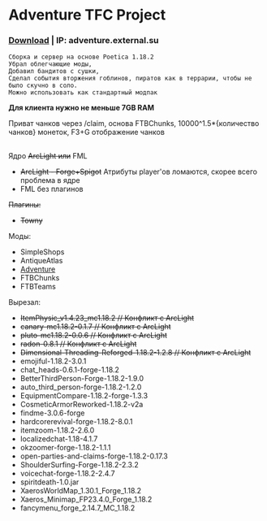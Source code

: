 # Adventure TFC Project
### [Download](https://github.com/ExtevaXT/Adventure-TFC/releases/latest/download/Adventure.TFC.zip) | IP: adventure.external.su

```
Сборка и сервер на основе Poetica 1.18.2
Убрал облегчающие моды,
Добавил бандитов с сушки,
Сделал события вторжения гоблинов, пиратов как в террарии, чтобы не было скучно в соло.
Можно использовать как стандартный модпак
```
**Для клиента нужно не меньше 7GB RAM**

Приват чанков через /claim, основа FTBChunks, 10000^1.5*{количество чанков} монеток, F3+G отображение чанков
## 
Ядро ~~ArcLight или~~ FML
- ~~ArcLight - Forge+Spigot~~ Атрибуты player'ов ломаются, скорее всего проблема в ядре
- FML без плагинов

~~Плагины:~~
- ~~Towny~~

Моды:
- SimpleShops
- AntiqueAtlas
- [Adventure](https://github.com/ExtevaXT/Adventure)
- FTBChunks
- FTBTeams

Вырезал:
- ~~ItemPhysic_v1.4.23_mc1.18.2 // Конфликт с ArcLight~~
- ~~canary-mc1.18.2-0.1.7 // Конфликт с ArcLight~~
- ~~pluto-mc1.18.2-0.0.6 // Конфликт с ArcLight~~
- ~~radon-0.8.1 // Конфликт с ArcLight~~
- ~~Dimensional-Threading-Reforged-1.18.2-1.2.8 // Конфликт с ArcLight~~
- emojiful-1.18.2-3.0.1
- chat_heads-0.6.1-forge-1.18.2
- BetterThirdPerson-Forge-1.18.2-1.9.0
- auto_third_person-forge-1.18.2-1.2.0
- EquipmentCompare-1.18.2-forge-1.3.3
- CosmeticArmorReworked-1.18.2-v2a
- findme-3.0.6-forge
- hardcorerevival-forge-1.18.2-8.0.1
- itemzoom-1.18.2-2.6.0
- localizedchat-1.18-4.1.7
- okzoomer-forge-1.18.2-1.1.1
- open-parties-and-claims-forge-1.18.2-0.17.3
- ShoulderSurfing-Forge-1.18.2-2.3.2
- voicechat-forge-1.18.2-2.4.7
- spiritdeath-1.0.jar
- XaerosWorldMap_1.30.1_Forge_1.18.2
- Xaeros_Minimap_FP23.4.0_Forge_1.18.2
- fancymenu_forge_2.14.7_MC_1.18.2


